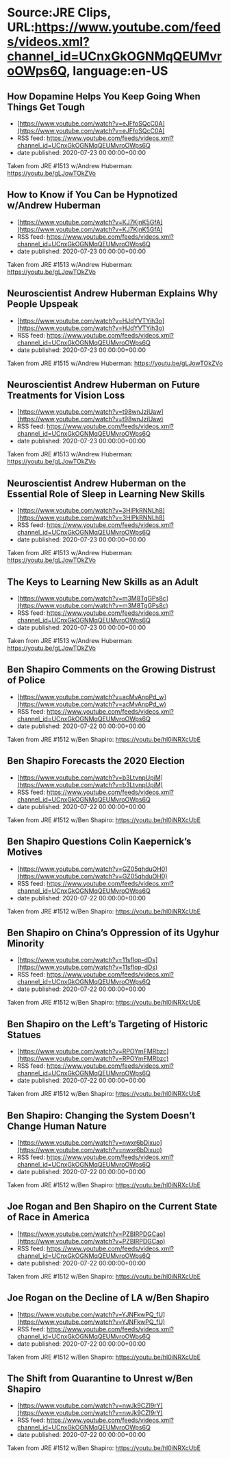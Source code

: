 # Source:JRE Clips, URL:https://www.youtube.com/feeds/videos.xml?channel_id=UCnxGkOGNMqQEUMvroOWps6Q, language:en-US

## How Dopamine Helps You Keep Going When Things Get Tough
 - [https://www.youtube.com/watch?v=eJFfoSQcC0A](https://www.youtube.com/watch?v=eJFfoSQcC0A)
 - RSS feed: https://www.youtube.com/feeds/videos.xml?channel_id=UCnxGkOGNMqQEUMvroOWps6Q
 - date published: 2020-07-23 00:00:00+00:00

Taken from JRE #1513 w/Andrew Huberman: https://youtu.be/gLJowTOkZVo

## How to Know if You Can be Hypnotized w/Andrew Huberman
 - [https://www.youtube.com/watch?v=KJ7KjnK5GfA](https://www.youtube.com/watch?v=KJ7KjnK5GfA)
 - RSS feed: https://www.youtube.com/feeds/videos.xml?channel_id=UCnxGkOGNMqQEUMvroOWps6Q
 - date published: 2020-07-23 00:00:00+00:00

Taken from JRE #1513 w/Andrew Huberman:
https://youtu.be/gLJowTOkZVo

## Neuroscientist Andrew Huberman Explains Why People Upspeak
 - [https://www.youtube.com/watch?v=HJdYVTYih3o](https://www.youtube.com/watch?v=HJdYVTYih3o)
 - RSS feed: https://www.youtube.com/feeds/videos.xml?channel_id=UCnxGkOGNMqQEUMvroOWps6Q
 - date published: 2020-07-23 00:00:00+00:00

Taken from JRE #1515 w/Andrew Huberman:
https://youtu.be/gLJowTOkZVo

## Neuroscientist Andrew Huberman on Future Treatments for Vision Loss
 - [https://www.youtube.com/watch?v=t98wnJziUaw](https://www.youtube.com/watch?v=t98wnJziUaw)
 - RSS feed: https://www.youtube.com/feeds/videos.xml?channel_id=UCnxGkOGNMqQEUMvroOWps6Q
 - date published: 2020-07-23 00:00:00+00:00

Taken from JRE #1513 w/Andrew Huberman: https://youtu.be/gLJowTOkZVo

## Neuroscientist Andrew Huberman on the Essential Role of Sleep in Learning New Skills
 - [https://www.youtube.com/watch?v=3HlPkRNNLh8](https://www.youtube.com/watch?v=3HlPkRNNLh8)
 - RSS feed: https://www.youtube.com/feeds/videos.xml?channel_id=UCnxGkOGNMqQEUMvroOWps6Q
 - date published: 2020-07-23 00:00:00+00:00

Taken from JRE #1513 w/Andrew Huberman: https://youtu.be/gLJowTOkZVo

## The Keys to Learning New Skills as an Adult
 - [https://www.youtube.com/watch?v=m3M8TgGPs8c](https://www.youtube.com/watch?v=m3M8TgGPs8c)
 - RSS feed: https://www.youtube.com/feeds/videos.xml?channel_id=UCnxGkOGNMqQEUMvroOWps6Q
 - date published: 2020-07-23 00:00:00+00:00

Taken from JRE #1513 w/Andrew Huberman:
https://youtu.be/gLJowTOkZVo

## Ben Shapiro Comments on the Growing Distrust of Police
 - [https://www.youtube.com/watch?v=acMvAnpPd_w](https://www.youtube.com/watch?v=acMvAnpPd_w)
 - RSS feed: https://www.youtube.com/feeds/videos.xml?channel_id=UCnxGkOGNMqQEUMvroOWps6Q
 - date published: 2020-07-22 00:00:00+00:00

Taken from JRE #1512 w/Ben Shapiro:
https://youtu.be/hl0iNRXcUbE

## Ben Shapiro Forecasts the 2020 Election
 - [https://www.youtube.com/watch?v=b3LtvnpUpiM](https://www.youtube.com/watch?v=b3LtvnpUpiM)
 - RSS feed: https://www.youtube.com/feeds/videos.xml?channel_id=UCnxGkOGNMqQEUMvroOWps6Q
 - date published: 2020-07-22 00:00:00+00:00

Taken from JRE #1512 w/Ben Shapiro: https://youtu.be/hl0iNRXcUbE

## Ben Shapiro Questions Colin Kaepernick’s Motives
 - [https://www.youtube.com/watch?v=GZ05qhduOH0](https://www.youtube.com/watch?v=GZ05qhduOH0)
 - RSS feed: https://www.youtube.com/feeds/videos.xml?channel_id=UCnxGkOGNMqQEUMvroOWps6Q
 - date published: 2020-07-22 00:00:00+00:00

Taken from JRE #1512 w/Ben Shapiro: https://youtu.be/hl0iNRXcUbE

## Ben Shapiro on China’s Oppression of its Ugyhur Minority
 - [https://www.youtube.com/watch?v=11sfIop-dDs](https://www.youtube.com/watch?v=11sfIop-dDs)
 - RSS feed: https://www.youtube.com/feeds/videos.xml?channel_id=UCnxGkOGNMqQEUMvroOWps6Q
 - date published: 2020-07-22 00:00:00+00:00

Taken from JRE #1512 w/Ben Shapiro: https://youtu.be/hl0iNRXcUbE

## Ben Shapiro on the Left’s Targeting of Historic Statues
 - [https://www.youtube.com/watch?v=RPOYmFMRbzc](https://www.youtube.com/watch?v=RPOYmFMRbzc)
 - RSS feed: https://www.youtube.com/feeds/videos.xml?channel_id=UCnxGkOGNMqQEUMvroOWps6Q
 - date published: 2020-07-22 00:00:00+00:00

Taken from JRE #1512 w/Ben Shapiro: https://youtu.be/hl0iNRXcUbE

## Ben Shapiro: Changing the System Doesn’t Change Human Nature
 - [https://www.youtube.com/watch?v=nwxr6bDixuo](https://www.youtube.com/watch?v=nwxr6bDixuo)
 - RSS feed: https://www.youtube.com/feeds/videos.xml?channel_id=UCnxGkOGNMqQEUMvroOWps6Q
 - date published: 2020-07-22 00:00:00+00:00

Taken from JRE #1512 w/Ben Shapiro: https://youtu.be/hl0iNRXcUbE

## Joe Rogan and Ben Shapiro on the Current State of Race in America
 - [https://www.youtube.com/watch?v=PZBlRPDGCao](https://www.youtube.com/watch?v=PZBlRPDGCao)
 - RSS feed: https://www.youtube.com/feeds/videos.xml?channel_id=UCnxGkOGNMqQEUMvroOWps6Q
 - date published: 2020-07-22 00:00:00+00:00

Taken from JRE #1512 w/Ben Shapiro:
https://youtu.be/hl0iNRXcUbE

## Joe Rogan on the Decline of LA w/Ben Shapiro
 - [https://www.youtube.com/watch?v=YJNFkwPQ_fU](https://www.youtube.com/watch?v=YJNFkwPQ_fU)
 - RSS feed: https://www.youtube.com/feeds/videos.xml?channel_id=UCnxGkOGNMqQEUMvroOWps6Q
 - date published: 2020-07-22 00:00:00+00:00

Taken from JRE #1512 w/Ben Shapiro:
https://youtu.be/hl0iNRXcUbE

## The Shift from Quarantine to Unrest w/Ben Shapiro
 - [https://www.youtube.com/watch?v=nwJk9CZl9rY](https://www.youtube.com/watch?v=nwJk9CZl9rY)
 - RSS feed: https://www.youtube.com/feeds/videos.xml?channel_id=UCnxGkOGNMqQEUMvroOWps6Q
 - date published: 2020-07-22 00:00:00+00:00

Taken from JRE #1512 w/Ben Shapiro:
https://youtu.be/hl0iNRXcUbE

